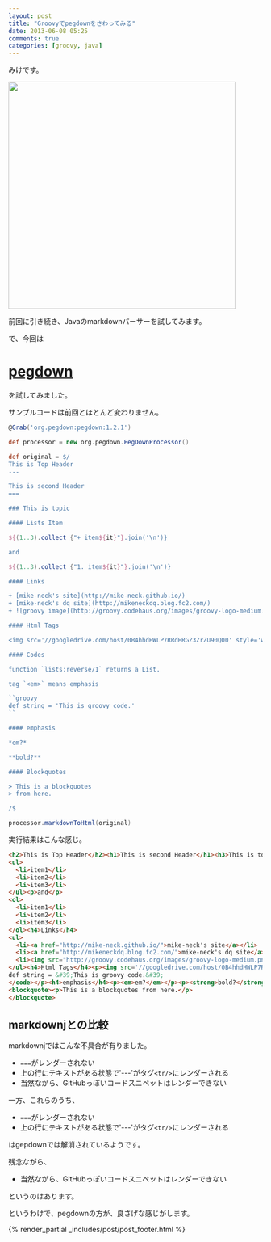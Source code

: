 ```yaml
---
layout: post
title: "Groovyでpegdownをさわってみる"
date: 2013-06-08 05:25
comments: true
categories: [groovy, java]
---
```


みけです。

<img src="//groovy.codehaus.org/images/groovy-logo-medium.png" style="width : 450px;"/>

前回に引き続き、Javaのmarkdownパーサーを試してみます。

で、今回は

[pegdown](https://github.com/sirthias/pegdown)
===

を試してみました。

サンプルコードは前回とほとんど変わりません。

```groovy pegdown-sample.groovy
@Grab('org.pegdown:pegdown:1.2.1')

def processor = new org.pegdown.PegDownProcessor()

def original = $/
This is Top Header
---

This is second Header
===

### This is topic

#### Lists Item

${(1..3).collect {"+ item${it}"}.join('\n')}

and

${(1..3).collect {"1. item${it}"}.join('\n')}

#### Links

+ [mike-neck's site](http://mike-neck.github.io/)
+ [mike-neck's dq site](http://mikeneckdq.blog.fc2.com/)
+ ![groovy image](http://groovy.codehaus.org/images/groovy-logo-medium.png)

#### Html Tags

<img src='//googledrive.com/host/0B4hhdHWLP7RRdHRGZ3ZrZU90Q00' style='width : 400px;'>

#### Codes

function `lists:reverse/1` returns a List.

tag `<em>` means emphasis

``groovy
def string = 'This is groovy code.'
``

#### emphasis

*em?*

**bold?**

#### Blockquotes

> This is a blockquotes
> from here.

/$

processor.markdownToHtml(original)
```

実行結果はこんな感じ。

```html
<h2>This is Top Header</h2><h1>This is second Header</h1><h3>This is topic</h3><h4>Lists Item</h4>
<ul>
  <li>item1</li>
  <li>item2</li>
  <li>item3</li>
</ul><p>and</p>
<ol>
  <li>item1</li>
  <li>item2</li>
  <li>item3</li>
</ol><h4>Links</h4>
<ul>
  <li><a href="http://mike-neck.github.io/">mike-neck's site</a></li>
  <li><a href="http://mikeneckdq.blog.fc2.com/">mike-neck's dq site</a></li>
  <li><img src="http://groovy.codehaus.org/images/groovy-logo-medium.png"  alt="groovy image"/></li>
</ul><h4>Html Tags</h4><p><img src='//googledrive.com/host/0B4hhdHWLP7RRdHRGZ3ZrZU90Q00' style='width : 400px;'></p><h4>Codes</h4><p>function <code>lists:reverse/1</code> returns a List.</p><p>tag <code>&lt;em&gt;</code> means emphasis</p><p><code>groovy
def string = &#39;This is groovy code.&#39;
</code></p><h4>emphasis</h4><p><em>em?</em></p><p><strong>bold?</strong></p><h4>Blockquotes</h4>
<blockquote><p>This is a blockquotes from here.</p>
</blockquote>
```

markdownjとの比較
---

markdownjではこんな不具合が有りました。

+ `===`がレンダーされない
+ 上の行にテキストがある状態で'---'がタグ`<tr/>`にレンダーされる
+ 当然ながら、GitHubっぽいコードスニペットはレンダーできない

一方、これらのうち、

+ `===`がレンダーされない
+ 上の行にテキストがある状態で'---'がタグ`<tr/>`にレンダーされる

はgepdownでは解消されているようです。

残念ながら、

+ 当然ながら、GitHubっぽいコードスニペットはレンダーできない

というのはあります。

というわけで、pegdownの方が、良さげな感じがします。


{% render_partial _includes/post/post_footer.html %}

